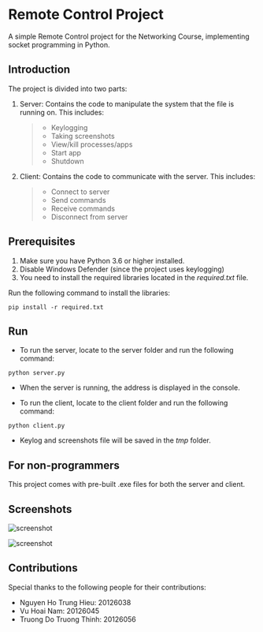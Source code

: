 # Remote Control Project

A simple Remote Control project for the Networking Course, implementing socket programming in Python.

## Introduction

The project is divided into two parts:

1. Server: Contains the code to manipulate the system that the file is running on. This includes:

   > - Keylogging
   > - Taking screenshots
   > - View/kill processes/apps
   > - Start app
   > - Shutdown

2. Client: Contains the code to communicate with the server. This includes:

   > - Connect to server
   > - Send commands
   > - Receive commands
   > - Disconnect from server

## Prerequisites

1. Make sure you have Python 3.6 or higher installed.
2. Disable Windows Defender (since the project uses keylogging)
3. You need to install the required libraries located in the _required.txt_ file.

Run the following command to install the libraries:

```
pip install -r required.txt
```

## Run

- To run the server, locate to the server folder and run the following command:

```
python server.py
```

- When the server is running, the address is displayed in the console.

- To run the client, locate to the client folder and run the following command:

```
python client.py
```

- Keylog and screenshots file will be saved in the _tmp_ folder.

## For non-programmers

This project comes with pre-built .exe files for both the server and client.

## Screenshots

![screenshot](https://ik.imagekit.io/ifzn1ow2v/rc_screenshot_QWoPmTs0e.jpg?ik-sdk-version=javascript-1.4.3&updatedAt=1657960718590)

![screenshot](https://ik.imagekit.io/ifzn1ow2v/rc_server_screenshot_JegqL-NoF.jpg?ik-sdk-version=javascript-1.4.3&updatedAt=1657960950444)

## Contributions

Special thanks to the following people for their contributions:

- Nguyen Ho Trung Hieu: 20126038
- Vu Hoai Nam: 20126045
- Truong Do Truong Thinh: 20126056
